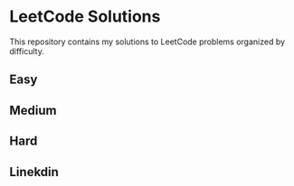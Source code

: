 # LeetCode Solutions

This repository contains my solutions to LeetCode problems organized by difficulty.

## Easy


## Medium


## Hard

## Linekdin

